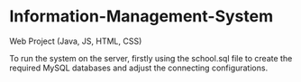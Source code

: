 # Information-Management-System
Web Project (Java, JS, HTML, CSS)
<p>To run the system on the server, firstly using the school.sql file to create the required MySQL databases and adjust the connecting configurations.</p> 

